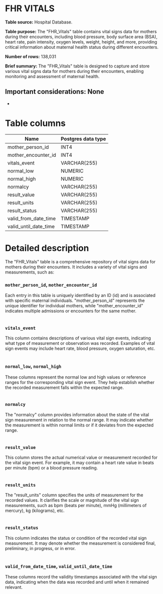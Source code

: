 <h1><b>FHR VITALS</b></h1>

**Table source:** Hospital Database.

**Table purpose:** The "FHR_Vitals" table contains vital signs data for mothers during their encounters, including blood pressure, body surface area (BSA), heart rate, pain intensity, oxygen levels, weight, height, and more, providing critical information about maternal health status during different encounters.

**Number of rows:** 138,031

**Brief summary:**
The "FHR_Vitals" table is designed to capture and store various vital signs data for mothers during their encounters, enabling monitoring and assessment of maternal health.

**Important considerations:**
None
- 
- 

# Table columns

Name | Postgres data type
---- | ----
mother\_person\_id | INT4
mother\_encounter\_id | INT4
vitals\_event | VARCHAR(255)
normal\_low | NUMERIC
normal\_high | NUMERIC
normalcy | VARCHAR(255)
result\_value | VARCHAR(255)
result\_units | VARCHAR(255)
result\_status | VARCHAR(255)
valid\_from\_date\_time | TIMESTAMP
valid\_until\_date\_time | TIMESTAMP

# Detailed description

The "FHR_Vitals" table is a comprehensive repository of vital signs data for mothers during their encounters. It includes a variety of vital signs and measurements, such as:

### `mother_person_id`, `mother_encounter_id`
Each entry in this table is uniquely identified by an ID (id) and is associated with specific maternal individuals. "mother_person_id" represents the unique identifier for individual mothers, while "mother_encounter_id" indicates multiple admissions or encounters for the same mother.
<br></br>

### `vitals_event`
This column contains descriptions of various vital sign events, indicating what type of measurement or observation was recorded. Examples of vital sign events may include heart rate, blood pressure, oxygen saturation, etc.
<br></br>

### `normal_low`, `normal_high`
These columns represent the normal low and high values or reference ranges for the corresponding vital sign event. They help establish whether the recorded measurement falls within the expected range.
<br></br>

### `normalcy`
The "normalcy" column provides information about the state of the vital sign measurement in relation to the normal range. It may indicate whether the measurement is within normal limits or if it deviates from the expected range.
<br></br>

### `result_value`
This column stores the actual numerical value or measurement recorded for the vital sign event. For example, it may contain a heart rate value in beats per minute (bpm) or a blood pressure reading.
<br></br>

### `result_units`
The "result_units" column specifies the units of measurement for the recorded values. It clarifies the scale or magnitude of the vital sign measurements, such as bpm (beats per minute), mmHg (millimeters of mercury), kg (kilograms), etc.
<br></br>

### `result_status`
This column indicates the status or condition of the recorded vital sign measurement. It may denote whether the measurement is considered final, preliminary, in progress, or in error.
<br></br>

### `valid_from_date_time`, `valid_until_date_time`
These columns record the validity timestamps associated with the vital sign data, indicating when the data was recorded and until when it remained relevant.
